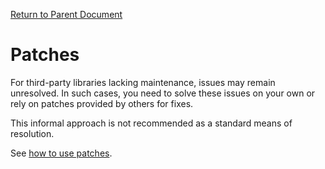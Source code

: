 [Return to Parent Document](./index.en.md)

# Patches

For third-party libraries lacking maintenance, issues may remain unresolved. In such cases, you need to solve these issues on your own or rely on patches provided by others for fixes.

This informal approach is not recommended as a standard means of resolution.

See [how to use patches](https://www.npmjs.com/package/patch-package).
